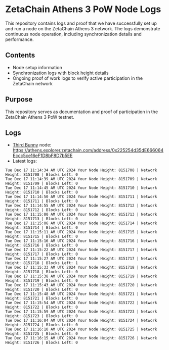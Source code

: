 # ZetaChain Athens 3 PoW Node Logs
This repository contains logs and proof that we have successfully set up and run a node on the ZetaChain Athens 3 network. The logs demonstrate continuous node operation, including synchronization details and performance.

## Contents
- Node setup information
- Synchronization logs with block height details
- Ongoing proof of work logs to verify active participation in the ZetaChain network

## Purpose
This repository serves as documentation and proof of participation in the ZetaChain Athens 3 PoW testnet.

## Logs

- [Third Bunny](https://thirdbunny.xyz/) node: https://athens.explorer.zetachain.com/address/0x225254d35dE666064Eccc5ce16eF1D8bF8D7b5EE
- Latest logs:
```
Tue Dec 17 11:14:34 AM UTC 2024 Your Node Height: 8151708 | Network Height: 8151708 | Blocks Left: 0
Tue Dec 17 11:14:39 AM UTC 2024 Your Node Height: 8151709 | Network Height: 8151709 | Blocks Left: 0
Tue Dec 17 11:14:45 AM UTC 2024 Your Node Height: 8151710 | Network Height: 8151710 | Blocks Left: 0
Tue Dec 17 11:14:50 AM UTC 2024 Your Node Height: 8151711 | Network Height: 8151711 | Blocks Left: 0
Tue Dec 17 11:14:55 AM UTC 2024 Your Node Height: 8151712 | Network Height: 8151712 | Blocks Left: 0
Tue Dec 17 11:15:00 AM UTC 2024 Your Node Height: 8151713 | Network Height: 8151713 | Blocks Left: 0
Tue Dec 17 11:15:06 AM UTC 2024 Your Node Height: 8151714 | Network Height: 8151714 | Blocks Left: 0
Tue Dec 17 11:15:11 AM UTC 2024 Your Node Height: 8151715 | Network Height: 8151715 | Blocks Left: 0
Tue Dec 17 11:15:16 AM UTC 2024 Your Node Height: 8151716 | Network Height: 8151716 | Blocks Left: 0
Tue Dec 17 11:15:22 AM UTC 2024 Your Node Height: 8151717 | Network Height: 8151717 | Blocks Left: 0
Tue Dec 17 11:15:27 AM UTC 2024 Your Node Height: 8151717 | Network Height: 8151718 | Blocks Left: 1
Tue Dec 17 11:15:33 AM UTC 2024 Your Node Height: 8151718 | Network Height: 8151718 | Blocks Left: 0
Tue Dec 17 11:15:38 AM UTC 2024 Your Node Height: 8151719 | Network Height: 8151719 | Blocks Left: 0
Tue Dec 17 11:15:43 AM UTC 2024 Your Node Height: 8151720 | Network Height: 8151720 | Blocks Left: 0
Tue Dec 17 11:15:48 AM UTC 2024 Your Node Height: 8151721 | Network Height: 8151721 | Blocks Left: 0
Tue Dec 17 11:15:54 AM UTC 2024 Your Node Height: 8151722 | Network Height: 8151722 | Blocks Left: 0
Tue Dec 17 11:15:59 AM UTC 2024 Your Node Height: 8151723 | Network Height: 8151723 | Blocks Left: 0
Tue Dec 17 11:16:04 AM UTC 2024 Your Node Height: 8151724 | Network Height: 8151724 | Blocks Left: 0
Tue Dec 17 11:16:10 AM UTC 2024 Your Node Height: 8151725 | Network Height: 8151725 | Blocks Left: 0
Tue Dec 17 11:16:15 AM UTC 2024 Your Node Height: 8151726 | Network Height: 8151726 | Blocks Left: 0
```
